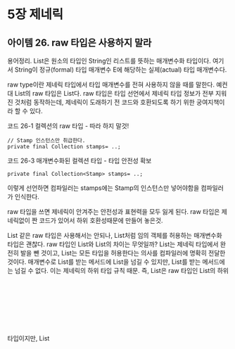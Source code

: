 # 5장 제네릭
## 아이템 26. raw 타입은 사용하지 말라

용어정리.
List<String>은 원소의 타입인 String인 리스트를 뜻하는 매개변수화 타입이다.
여기서 String이 정규(formal) 타입 매개변수 E에 해당하는 실제(actual) 타입 매개변수다.

raw type이란 제네릭 타입에서 타입 매개변수를 전혀 사용하지 않을 때를 말한다.
예컨대 List<E>의 raw 타입은 List다. 
raw 타입은 타입 선언에서 제네릭 타입 정보가 전부 지워진 것처럼 동작하는데, 제네릭이 도래하기 전 코드와 호환되도록 하기 위한 궁여지책이라 할 수 있다.

코드 26-1 컬렉션의 raw 타입 - 따라 하지 말것!
```
// Stamp 인스턴스만 취급한다.
private final Collection stamps= ..;
```

코드 26-3 매개변수화된 컬렉션 타입 - 타입 안전성 확보
```
private final Collection<Stamp> stamps= ..;
```
이렇게 선언하면 컴파일러는 stamps에는 Stamp의 인스턴스만 넣어야함을 컴파일러가 인식한다.


raw 타입을 쓰면 제네릭이 안겨주는 안전성과 표현력을 모두 잃게 된다.
raw 타입은 제네릭없이 짠 코드가 있어서 하위 호환성때문에 만들어 놓은것.

List 같은 raw 타입은 사용해서는 안되나, List<Object>처럼 임의 객체를 허용하는 매개변수화 타입은 괜찮다.
raw 타입인 List와 List<Object>의 차이는 무엇일까?
List는 제네릭 타입에서 완전히 발을 뺀 것이고, List<Object>는 모든 타입을 허용한다는 의사를 컴파일러에 명확히 전달한 것이다.
매개변수로 List를 받는 메서드에 List<String>을 넘길 수 있지만, List<Object>를 받는 메서드에는 넘길 수 없다. 
이는 제네릭의 하위 타입 규칙 때문. 즉, List<String>은 raw 타입인 List의 하위 타입이지만, List<Object>의 하위 타입은 아니다.
그 결과 List<Object>와 같은 매개변수화 타입을 사용할 때와 달리 List같은 raw 타입을 사용하면 타입 안전성을 잃게 된다.

원소의 타입을 몰라도 되는 raw 타입을 쓰고 싶다면?
비한정적 와일드카드 타입(unbounede wildcard type)을 대신 사용하는 게 좋다.
제네릭 타입을 쓰고 싶지만 실제 타입 매개변수가 무엇인지 신경 쓰고 싶지 않다면 물음표(?)를 사용하자.

Set<?>와 raw 타입인 Set의 차이는 무엇일까?
와일드카드 탕입은 안전하고, raw 타입은 안전하지 않다.
raw 타입 컬렉션에는 아무 원소나 넣을 수 있으니 타입 불변식을 훼손하기 쉽다.
반면 Collection<?>에는 (null외에는) 어떤 원소도 넣을 수 없다.


raw 타입을 쓰지 말라는 규칙의 예외
- class 리터럴에는 raw 타입을 써야 한다.
List.class, String[].class, int.class는 허용하고 List<String>.class와 List<?>.class는 허용하지 않는다.
- instanceof 연산자.
런타임에는 제네릭 타입 정보가 지워지므로 instanceof 연산자는 비한정적 와일드카드 타입 이외의 매개변수화 타입에는 적용할 수 없다.
그리고 raw 타입이든 비한정적 와일드카드타입이는 instanceof 는 완전히 똑같이 동작한다.

코드 26-7 raw 타입을 써도 좋은 예 - instanceof 연산자
```
if( o instanceof Set) { //raw 타입
	Set<?> s = (Set<?>) o; // 와일드카드 타입
}
```

## 아이템 27. 비검사 경고를 제거하라

warning을 가능한 모두 제거하고, 경고를 제거할 수 없지만 타입 안전하다고 확신할 수 있다면 @SuppressWarning("unchecked") 애너테이션을 달아 경고를 숨기자.
@SuppressWarning 은 가능한 한 좁은 범위에 적용하고 그 경고를 무시해도 안전한 이유를 항상 주석으로 남겨야 한다.

## 아이템 28. 배열보다는 리스트를 사용하라.
배열과 제네릭 타입에는 중요한 차이가 두가지 있다.

첫번째, 배열은 공변(Sub가 Super의 하위 타입이라면 배열 Sub[]는 배열 Super[]의 하위 타입이 된다. 즉 함께 변한다는 뜻)이다.
반면 제네릭은 불공변이다. 즉 서로 다른 타입 Type1과 Type2가 있을 때, List<Type1>은 List<Type2>의 하위 타입도 아니고 상위 타입도 아니다.

코드 28-1 런타임에 실패한다.
```
Object[] objectArray = new Long[1];
objectArray[0] = "타입이 달라 넣을 수 없다."; //ArrayStoreException을 던진다.
```

하지만 다음 코드는 문법에 맞지 않는다.
코드 28-2 컴파일되지 않는다.
```
List<Object> ol = new ArrayList<Long>(); //호환되지 않는 타입이다.
```

두번째, 배열은 실체화(reify)된다. 배열은 런타임에도 자신이 담기로 한 원소의 타입을 인지하고 확인한다. 
그래서 28-1 코드에서 Long 배열에 String을 넣으려 하면 ArrayStoreException이 발생한다. 
반면 제네릭은 타입 정보가 런타임에는 소거(erasure)된다. 원소 타입을 컴파일타임에만 검사하며 런타임에는 알수조차 없다는 뜻이다.


정리.
배열과 제네릭에는 매우 다른 타입 규칙이 적용된다. 배열은 공변이고 실체화되는 반면, 제네릭은 불공변이고 타입 정보가 소거된다. 그 결과 배열은 런타임에는 타입 안전하지만 컴파일타임에는 그렇지 않다.
제네릭은 반대다. 그래서 둘을 섞어 쓰기란 쉽지 않다. 둘을 섞어 쓰다가 컴파일 오류나 경고를 만나면, 가장 먼저 배열을 리스트로 대체하는 방법은 적용해보자.

## 아이템 29. 이왕이면 제네릭 타입으로 만들라.

정리.
클라이언트에서 직접 형변환해야 하는 타입보다 제네릭 타입이 더 안전하고 쓰기 편하다.
그러니 새로운 타입을 설계할 때는 형변환 없이도 사용할 수 있도록 하라. 그렇게 하려면 제네릭 타입으로 만들어야 할 경우가 많다. 기존 타입 중 제네릭이었어야 하는게 있다면 제네릭 타입으로 변경하자. 기존 클라이언트에는 아무 영향을 주지 않으면서, 새로운 사용자를 훨씬 편하게 해주는 길이다.

## 아이템 30. 이왕이면 제네릭 메서드로 만들라

정리.
클라이언트에서 입력 매개변수와 반환값을 명시적으로 형변환해야 하는 메서드보다 제네릭 메서드가 더 안전하며 사용하기도 쉽다. 타입과 마찬가지로, 메서드도 형변환 없이 사용할 수 있는 편이 좋으며, 많은 경우 그렇게 하려면 제네릭 메서드가 되어야 한다. 역시 타입과 마찬가지로, 형변환을 해줘야 하는 기존 메서드는 제네릭하게 만들자. 기존 클라이언트는 그대로 둔 채 새로운 사용자의 삶을 훨씬 편하게 만들어줄것이다.

## 아이템 31. 한정적 와일드카드를 사용해 API 유연성을 높이라.

요구사항: Stack 클래스에 pushAll 메서드를 추가하고 싶다.
```
public class Stack<E> { ... }
```

```
public void pushAll(Iterable<E> src) {
    for (E e : src)
        push(e);
}
```

이 메서드는 컴파일 되지만 완벽하지 않다. 
Iterable src의 원소타입이 스택의 원소 타입과 일치하면 잘 작동한다. 하지만 Stack<Number>로 선언한 후 pushAll(intVal)을 호출하면 어떻게 될까? 여기서 intVal은 Integer 타입이다.

Integer는 Number의 하위 타입이니 논리적으로 잘 작동할 것 같지만, 오류 메시지가 뜬다. 매개변수화 타입이 불공변이기 때문이다.
```
incompatible types : Iterable<Integer> cannnot be converted to Iterable<Number> 
numberStack.pushAll(integers);
```


이렇게 해결하자.
코드 31-2 E 생산자(producer) 매개변수에 와일드카드 타입 적용
```
public void pushAll(Iterable<? extends E> src) {
    for (E e : src)
        push(e);
}
```

popAll()도 필요하다면 마찬가지.
popAll의 입력 매개변수의 타입이 'E의 Collection'이 아니라 'E의 상위 타입의 Collection'이어야 한다.(모든 타입은 자기 자신의 상위 타입이다.)
와일드카드 타입을 사용한 Collection<? super E>가 정확히 이런 의미이다.

코드 31-4 E 소비자(consumer) 매개변수에 와일드카드 타입 적용
```
public void popAll(Collection<? super E> dst) {
    while (!isEmpty())
        dst.add(pop());
}
```

유연성을 극대화하려면 원소의 생산자나 소비자용 입력 매개변수에 와일드카드 타입을 사용하라.
한편, 입력 매개변수가 생산자와 소비자 역할을 동시에 한다면 와일드카드 타입을 써도 좋을게 없다. 
타입을 정확히 지정해야 하는 상황으로, 이때는 와일드카드 타입을 쓰지 말아야 한다.

아래 공식을 외워두면 어떤 와일드카드 타입을 써야하는지 기억하는데 도움이 될것이다.
펙스(PECS) : producer-extends, consumer-super
매개변수화 타입T가 생산자라면 <? extends T>를 사용하고, 소비자라면, <? super T>를 사용하라.

## 아이템 32. 제네릭과 가변인수를 함께 쓸 때는 신중하라.

가변인수 메서드를 호출하면 가변인수를 담기 위한 배열이 자동으로 하나 만들어진다.
그런데 내부로 감춰야 했을 이 배열을 그만 클라이언트에 노출하는 문제가 생겼다.
그 결과 varargs 매개변수에 제네릭이나 매개 변수화 타입이 포함되면 알기 어려운 컴파일 경고가 발생한다.


